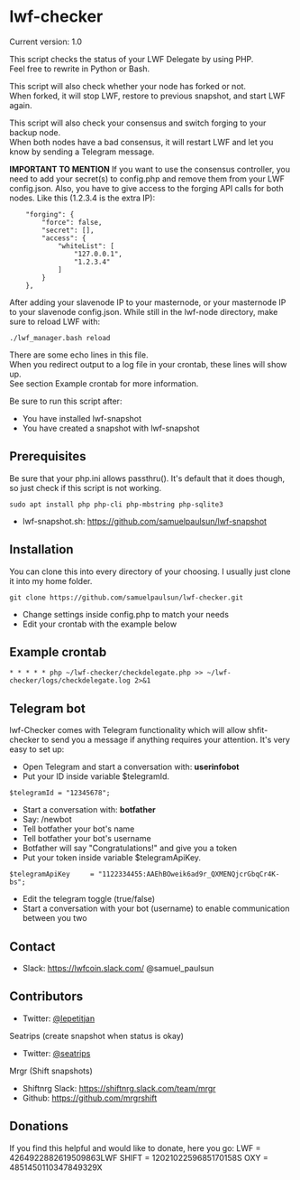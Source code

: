# lwf-checker
Current version: 1.0

This script checks the status of your LWF Delegate by using PHP.<br>
Feel free to rewrite in Python or Bash. 
 
This script will also check whether your node has forked or not.<br>
When forked, it will stop LWF, restore to previous snapshot, and start LWF again.
  
This script will also check your consensus and switch forging to your backup node.<br>
When both nodes have a bad consensus, it will restart LWF and let you know by sending a Telegram message.

<b>IMPORTANT TO MENTION</b>
If you want to use the consensus controller, you need to add your secret(s) to config.php and remove them from your LWF config.json.
Also, you have to give access to the forging API calls for both nodes. Like this (1.2.3.4 is the extra IP):
```
    "forging": {
        "force": false,
        "secret": [],
        "access": {
            "whiteList": [
                "127.0.0.1",
                "1.2.3.4"
            ]
        }
    },
```

After adding your slavenode IP to your masternode, or your masternode IP to your slavenode config.json. While still in the lwf-node directory, make sure to reload LWF with:

```
./lwf_manager.bash reload
```

There are some echo lines in this file.<br>
When you redirect output to a log file in your crontab, these lines will show up. <br>
See section Example crontab for more information.

Be sure to run this script after:
* You have installed lwf-snapshot
* You have created a snapshot with lwf-snapshot

## Prerequisites
Be sure that your php.ini allows passthru(). It's default that it does though, so just check if this script is not working.
```
sudo apt install php php-cli php-mbstring php-sqlite3
```
* lwf-snapshot.sh: https://github.com/samuelpaulsun/lwf-snapshot

## Installation
You can clone this into every directory of your choosing. I usually just clone it into my home folder.
```
git clone https://github.com/samuelpaulsun/lwf-checker.git
```
* Change settings inside config.php to match your needs
* Edit your crontab with the example below

## Example crontab
```
* * * * * php ~/lwf-checker/checkdelegate.php >> ~/lwf-checker/logs/checkdelegate.log 2>&1
```

## Telegram bot
lwf-Checker comes with Telegram functionality which will allow shfit-checker to send you a message if anything requires your attention. It's very easy to set up: 
* Open Telegram and start a conversation with: <b>userinfobot</b>
* Put your ID inside variable $telegramId. 
```
$telegramId = "12345678";
```
* Start a conversation with: <b>botfather</b>
* Say: /newbot
* Tell botfather your bot's name
* Tell botfather your bot's username
* Botfather will say "Congratulations!" and give you a token
* Put your token inside variable $telegramApiKey. 
```
$telegramApiKey 	= "1122334455:AAEhBOweik6ad9r_QXMENQjcrGbqCr4K-bs";
```
* Edit the telegram toggle (true/false)
* Start a conversation with your bot (username) to enable communication between you two

## Contact 

* Slack: https://lwfcoin.slack.com/ @samuel_paulsun

## Contributors
* Twitter: [@lepetitjan](https://twitter.com/lepetitjan) 

Seatrips (create snapshot when status is okay)
* Twitter: [@seatrips<br>](https://twitter.com/seatrips)

Mrgr (Shift snapshots)
* Shiftnrg Slack: https://shiftnrg.slack.com/team/mrgr
* Github: https://github.com/mrgrshift

## Donations

If you find this helpful and would like to donate, here you go:
LWF = 4264922882619509863LWF
SHIFT = 1202102259685170158S
OXY = 4851450110347849329X
